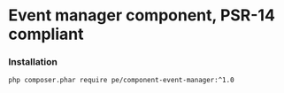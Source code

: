 # Event manager component, PSR-14 compliant
### Installation
```sh
php composer.phar require pe/component-event-manager:^1.0
```